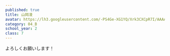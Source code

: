 ```yaml
---
published: true
title: 山岡凌
avatar: https://lh3.googleusercontent.com/-PS4Ge-XG1YQ/Xrk3CXCpR7I/AAAAAAAACYM/_46jFdxs2ZMzArt_a6EHxhuLSNAFoSyBQCE0YBhgLKqgEAL1OcqyHaWEVZ4xPUt0S2NFjRicB-BnxDInvleNNPhPfDXPors1BkuxkVdyOPV-Btj6PAWNiiQxqGrK0RQjiHGhPQm4GbbaolX9vDjIN4f98adUTrQN-nwgnX2WQDAUeOIOtYK42n-NlJZUt3PIJ3ePtKqMcwGe2BboJZR_BQJSY3QbT2rSBCEASovMhQHH0XJP4jioGclQys1C3AIIb78mTY1m8yTTruYndrs9QMwXcLcZltoZLKQ7ew5Mw8NBgkty2sOK_RvpnXab_T_C-yjEftNm-NcvSj8JJsYeIj8egcIQPIt4llYZV7A7AkE3InhWInaS5MVmVTFw9tkEP7Kzt2LatJLBIbosJ_VnyJAustf7BjxM6CTQmQeWQFsue-aiIY1iXm1QtjvWBio65h1JFIcZcs2wAsh3vEIJP06kdjBV36XjhgS8douDJJoWNnBnKIlUU7KurTRmuKxFwb_xwrooefzJIom2NQUlt4NwGhyA1uf1lrn8mcl0RQPDCmRKoE60T_nsz8EWnhHIeGy_5PU5CG4eXEx3JTRSt6-E8CzseYsFJ_HUhKjhG6sJqbCYmgUvvl4HbCY0A9OGhWeutelzM12FMXlRWhid6WV7qPhYFeoXX2E2ycJctsrfHEEbQySkKiDbP6NtCRZJ6f3tCxfry-iXbpL7xSCY-WdpAlCsPo_FxpqyxpCYPeTZy-7WjXeSPqtbfGIKbDPtTJRcQIdk84IPsMIfx5PUF/aaaa.jpg
category: 04_B
school_year: 2
class: 7
---
```

よろしくお願いします！
